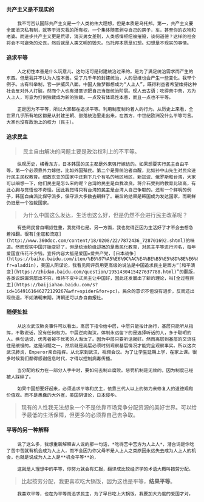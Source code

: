 #### 共产主义是不现实的

		我不可否认国际共产主义是一个人类的伟大理想，但是本质是乌托邦。第一，共产主义要全面消灭私有制，就等于消灭我的所有权，一个集体随意剥夺自己的房子，车，甚至你的衣物和老婆。而进步共产主义更是荒谬，消灭男女差别，人类感情枢纽被摧毁，谈何道德？这样的社会将会不可避免的沦丧，然后就是人类文明的毁灭。乌托邦本质是幻想。幻想是不现实的事情。

#### 追求平等

		人之初性本善是什么玩意儿，这句话可是封建统治过来的。是为了满足统治需求而产生的东西。但是我并不认为人性本善。受了几千年的封建统治，人的思维也会产生一些变化。我举个例子。古有科举制，官一护威风八面。中国人做梦都想成为“人上人”，既得利益者希望维持这种社会反对外人打破。然而个人也有潜意识把自己当做统治阶层。现人云古语：吃得苦中苦，方为人上人，可意为打倒独裁成为新的独裁。一点没有体现性本善，而且一点也不平等。

		正是因为不平等，所以大家都在追求平等。利用制度制约着人的行为。从历史上来看，全世界几乎所有地区都是从封建王朝、部落统治里走出来。在西方，中世纪欧洲没什么平等可言。大家也没有政治上的权力（民主）。

#### 追求民主

> ​		民主自由解决的问题主要是政治权利上的不平等。

		纵观历史，横看东方，日本韩国的民主都是外来强行嫁结的。如果想要实行民主自由平等，第一个必须靠外力嫁结，比如外国殖民。第二个是靠统治者自醒，比如孙中山先生对民众进行民主民权教育。细数东亚的国家中还剩下几个有名的地区地区，新加波、俄罗斯和台湾，大家可以细想一下，他们民主是怎么来的呢？台湾的民主是自我改良。蒋介石受到的教育比较高，有此心胸与觉悟也不奇怪。因此我觉得只有台湾的民主是台湾人自己争取的。还有一个鲜明的例子，韩国自由派比保守派多，保守派大多数去朝鲜了。最后的结果是韩国成为发达国家，而朝鲜仍旧是一个独裁国家。

> ​		为什么中国这么发达，生活也这么好，但是仍然不会进行民主改革呢？

		有些网民曾自嘲奴性重，我觉得也是。另一方面，我也觉得正因为生活好了才不会去想急着推翻。很有[坐寇和流寇](http://www.360doc.com/content/18/0208/22/7872436_728701692.shtml)的味道。然而现实中国开始变好了，但是统治阶级却搞的是愚民化教育，对民主平等进行污名，每年爱国宣传花不少钱。宣传内容大抵是爱国=爱共产党，[日本战争](https://baike.baidu.com/item/%E6%97%A5%E6%9C%AC%E4%BE%B5%E5%8D%8E%E6%88%98%E4%BA%89/3937214?fr=aladdin)，美国人阴谋论，我看见网评员用更高级的说法是中国追求民主是西方“[和平演变](https://zhidao.baidu.com/question/1951430415427637788.html)”的翻版，各类说辞漏洞层出不穷。维持不变中式民主让中国好，因此还发展出了新的理论，叫[全过程民主](https://baijiahao.baidu.com/s?id=1649161646272129267&wfr=spider&for=pc)。民众的意识不但没有进步，反而还出现倒退。不如清朝末期，清朝还可以办自由报社。

#### 随便扯扯

		从这次武汉肺炎事件可以看出，高层下指令给中层，中层只能按计施行，基层只能听从指挥，不敢说话，没有任何权力。中层逆向淘汰，体制永远留下的是选择听话的人，多于聪明的人。换句话说，优秀者被不优秀的人淘汰了。因为中层只要听话就好。然而高层到基层的交流往往是缓慢的。这是问题之一，然后就是高层必须时刻观察基层情况才能完全观察事实。所以这次武汉肺炎，Emperor亲自指挥。从北京到武汉，视频会议。为了让学生延期上学，在家上课。很多时候我们都得感谢信息时代，才得以控制病毒传播。

		当分配的权力在一部分人手中时，要如何去制止腐败。惩罚机制是无效的，因为制度已经被人踩碎了。

		如果中国想要好起来，必须追求平等和民主，依靠三代人以上的努力来修复人的道德观和价值观。而不是愚蠢的大外宣，美国阴谋论，日本侵华。

> ​		现有的人性我无法想象一个不是依靠市场竞争分配资源的美好世界。可以给予最低的生活保障，但更多的必须靠自己去争取。

#### 平等的另一种解释

		说了这么多，我想重新解释古人说的那一句话，*吃得苦中苦方为人上人*，潜台词是你吃了苦中苦就有机会成为人上人，而不会因为你父母不是人上人之类原因永远失去成为人上人的机会，也就是说成为人上人是**机会平等**的，

		这就是人理想中的平等，你努力就会有汇报，翻译成比较经济学的术语大概叫按劳分配。

> 比起按劳分配，我更喜欢吃大锅饭，因为这也是平等，**结果平等**。

		我喜欢平等，也在为平等而追求民主，为了早日吃上大锅饭，我要加大力度的爱国才对。


